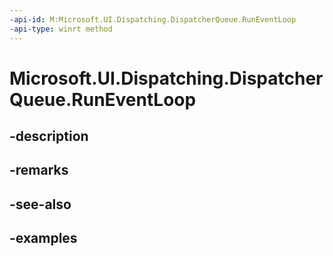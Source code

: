 ```yaml
---
-api-id: M:Microsoft.UI.Dispatching.DispatcherQueue.RunEventLoop
-api-type: winrt method
---
```


# Microsoft.UI.Dispatching.DispatcherQueue.RunEventLoop

<!--
public void RunEventLoop ();
-->


## -description

## -remarks

## -see-also

## -examples


